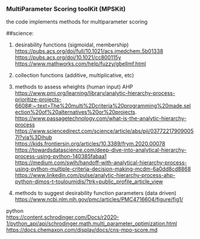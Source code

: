 ### MultiParameter Scoring toolKit (MPSKit) 
the code implements methods for multiparameter scoring





##science: 
1) desirability functions (sigmoidal, membership)
https://pubs.acs.org/doi/full/10.1021/acs.jmedchem.5b01338
https://pubs.acs.org/doi/10.1021/cc800115y
https://www.mathworks.com/help/fuzzy/gbellmf.html
2) collection functions (additive, multiplicative, etc)

3) methods to assess wheights (human input)
AHP https://www.pmi.org/learning/library/analytic-hierarchy-process-prioritize-projects-6608#:~:text=The%20multi%2Dcriteria%20programming%20made,selection%20of%20alternatives%20or%20projects.
https://www.passagetechnology.com/what-is-the-analytic-hierarchy-process
https://www.sciencedirect.com/science/article/abs/pii/037722179090057I?via%3Dihub
https://kids.frontiersin.org/articles/10.3389/frym.2020.00078 
https://towardsdatascience.com/deep-dive-into-analytical-hierarchy-process-using-python-140385fabaa1 
https://medium.com/swlh/handoff-with-analytical-hierarchy-process-using-python-multiple-criteria-decision-making-mcdm-6a0dd8cd8868
https://www.linkedin.com/pulse/analytic-hierarchy-process-ahp-python-dimos-t-touloumidis/?trk=public_profile_article_view
4) methods to suggest desirability function parameters (data driven)
 https://www.ncbi.nlm.nih.gov/pmc/articles/PMC4716604/figure/fig1/

python  
https://content.schrodinger.com/Docs/r2020-1/python_api/api/schrodinger.math.multi_parameter_optimization.html 
https://docs.chemaxon.com/display/docs/cns-mpo-score.md


